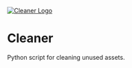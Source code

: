 [![Cleaner Logo](http://i.imgur.com/8ip6A2l.png)](http://smaili.org/)

# Cleaner
Python script for cleaning unused assets.
